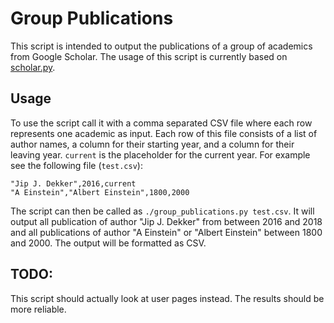 # Group Publications

This script is intended to output the publications of a group of academics
from Google Scholar. The usage of this script is currently based on
[scholar.py](https://github.com/ckreibich/scholar.py).


## Usage

To use the script call it with a comma separated CSV file where each row
represents one academic as input. Each row of this file consists of a list of
author names, a column for their starting year, and a column for their leaving
year. `current` is the placeholder for the current year. For example see the
following file (`test.csv`):

```
"Jip J. Dekker",2016,current
"A Einstein","Albert Einstein",1800,2000
```

The script can then be called as `./group_publications.py test.csv`. It will
output all publication of author "Jip J. Dekker" from between 2016 and 2018 and
all publications of author "A Einstein" or "Albert Einstein" between 1800 and
2000. The output will be formatted as CSV.

## TODO:

This script should actually look at user pages instead. The results should be
more reliable.
